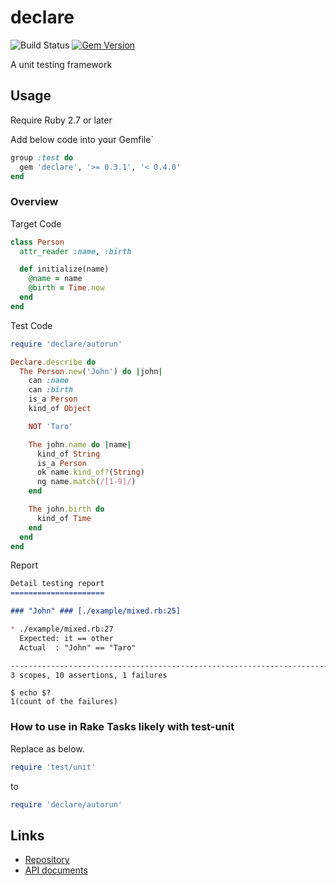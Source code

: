 # declare

![Build Status](https://github.com/kachick/declare/actions/workflows/test_behaviors.yml/badge.svg?branch=main)
[![Gem Version](https://badge.fury.io/rb/declare.png)](http://badge.fury.io/rb/declare)

A unit testing framework

## Usage

Require Ruby 2.7 or later

Add below code into your Gemfile`

```ruby
group :test do
  gem 'declare', '>= 0.3.1', '< 0.4.0'
end
```

### Overview

Target Code

```ruby
class Person
  attr_reader :name, :birth

  def initialize(name)
    @name = name
    @birth = Time.now
  end
end
```

Test Code

```ruby
require 'declare/autorun'

Declare.describe do
  The Person.new('John') do |john|
    can :name
    can :birth
    is_a Person
    kind_of Object

    NOT 'Taro'

    The john.name do |name|
      kind_of String
      is_a Person
      ok name.kind_of?(String)
      ng name.match(/[1-9]/)
    end

    The john.birth do
      kind_of Time
    end
  end
end
```

Report

```markdown
Detail testing report
=====================

### "John" ### [./example/mixed.rb:25]

* ./example/mixed.rb:27
  Expected: it == other
  Actual  : "John" == "Taro"

------------------------------------------------------------------------------
3 scopes, 10 assertions, 1 failures
```

```console
$ echo $?
1(count of the failures)
```

### How to use in Rake Tasks likely with test-unit

Replace as below.

```ruby
require 'test/unit'
```

to

```ruby
require 'declare/autorun'
```

## Links

* [Repository](https://github.com/kachick/declare)
* [API documents](https://kachick.github.io/declare)
